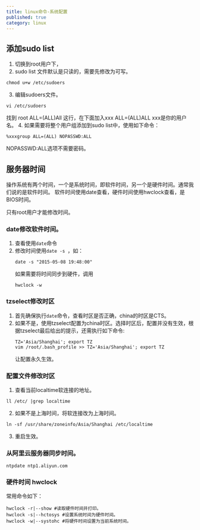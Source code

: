 ```yaml
---
title: linux命令-系统配置
published: true
category: linux
---
```



## 添加sudo list
1. 切换到root用户下，
2. sudo list 文件默认是只读的，需要先修改为可写。
```
chmod u+w /etc/sudoers
```
3. 编辑sudoers文件。
```
vi /etc/sudoers
```
找到 root ALL=(ALL)All 这行，在下面加入xxx ALL=(ALL)ALL xxx是你的用户名。
4. 如果需要将整个用户组添加到sudo list中，使用如下命令：
```
%xxxgroup ALL=(ALL) NOPASSWD:ALL
```
NOPASSWD:ALL选项不需要密码。

## 服务器时间
操作系统有两个时间，一个是系统时间，即软件时间，另一个是硬件时间。通常我们说的是软件时间。
软件时间使用date查看，硬件时间使用hwclock查看，是BIOS时间。

只有root用户才能修改时间。

### date修改软件时间。
1. 查看使用`date`命令
2. 修改时间使用`date -s `，如：
    ```shell script
    date -s "2015-05-08 19:48:00"
    ```
    如果需要将时间同步到硬件，调用 
    ```shell script
    hwclock -w
    ```

### tzselect修改时区
1. 首先确保执行`date`命令，查看时区是否正确，china的时区是CTS。
2. 如果不是，使用tzselect配置为china时区。选择时区后，配置并没有生效，根据tzselect最后给出的提示，还需执行如下命令:
    ```shell script
    TZ='Asia/Shanghai'; export TZ
    vim /root/.bash_profile >> TZ='Asia/Shanghai'; export TZ
    ```
    让配置永久生效。

### 配置文件修改时区
1. 查看当前localtime软连接的地址。
```shell script
ll /etc/ |grep localtime 
```
2. 如果不是上海时间，将软连接改为上海时间。
```shell script
ln -sf /usr/share/zoneinfo/Asia/Shanghai /etc/localtime
```
3. 重启生效。

### 从阿里云服务器同步时间。
```shell script
ntpdate ntp1.aliyun.com
```

### 硬件时间 hwclock
常用命令如下：
```shell script
hwclock -r|--show #读取硬件时间并打印。
hwclock -s|--hctosys #设置系统时间为硬件时间。
hwclock -w|--systohc #将硬件时间设置为当前系统时间。
```
